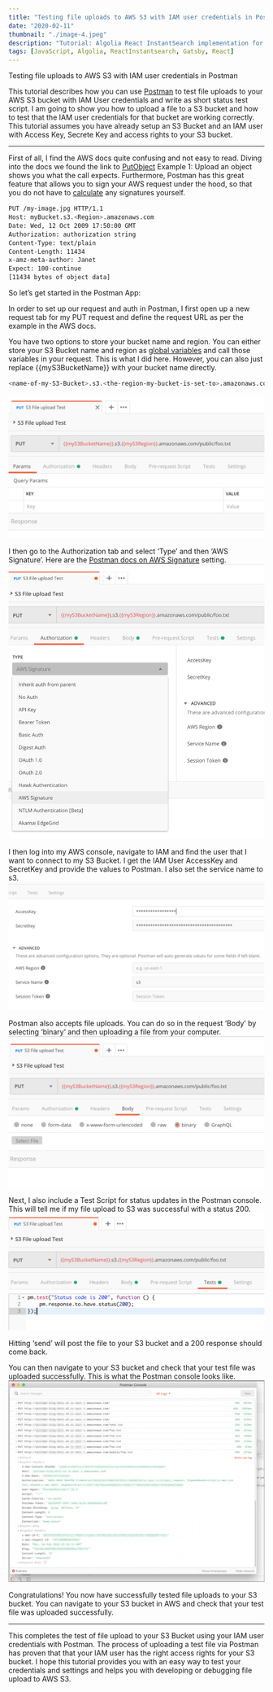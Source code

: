 ```yaml
---
title: "Testing file uploads to AWS S3 with IAM user credentials in Postman"
date: "2020-02-11"
thumbnail: "./image-4.jpeg"
description: "Tutorial: Algolia React InstantSearch implementation for a React Gatsby App"
tags: [JavaScript, Algolia, ReactInstantsearch, Gatsby, React]
---
```




Testing file uploads to AWS S3 with IAM user credentials in Postman

This tutorial describes how you can use [Postman](https://www.postman.com/downloads/) to test file uploads to your AWS S3 bucket with IAM User credentials and write as short status test script. I am going to show you how to upload a file to a S3 bucket and how to test that the IAM user credentials for that bucket are working correctly. This tutorial assumes you have already setup an S3 Bucket and an IAM user with Access Key, Secrete Key and access rights to your S3 bucket.

--- 

First of all, I find the AWS docs quite confusing and not easy to read. Diving into the docs we found the link to [PutObject](https://docs.aws.amazon.com/AmazonS3/latest/API/API_PutObject.html) Example 1: Upload an object shows you what the call expects. Furthermore, Postman has this great feature that allows you to sign your AWS request under the hood, so that you do not have to [calculate](https://docs.aws.amazon.com/AmazonS3/latest/API/sigv4-query-string-auth.html) any signatures yourself.

```bash
PUT /my-image.jpg HTTP/1.1
Host: myBucket.s3.<Region>.amazonaws.com
Date: Wed, 12 Oct 2009 17:50:00 GMT
Authorization: authorization string
Content-Type: text/plain
Content-Length: 11434
x-amz-meta-author: Janet
Expect: 100-continue
[11434 bytes of object data]
```

So let’s get started in the Postman App:

In order to set up our request and auth in Postman, I first open up a new request tab for my PUT request and define the request URL as per the example in the AWS docs.

You have two options to store your bucket name and region. You can either store your S3 Bucket name and region as [global variables](https://www.youtube.com/watch?v=TU1i1CgjVR8) and call those variables in your request. This is what I did here. However, you can also just replace {{myS3BucketName}} with your bucket name directly.

```bash
<name-of-my-S3-Bucket>.s3.<the-region-my-bucket-is-set-to>.amazonaws.com/<path-inside-S3/name-of-file-to-upload>
```

![](1.png)

I then go to the Authorization tab and select ‘Type’ and then ‘AWS Signature’. Here are the [Postman docs on AWS Signature](https://learning.postman.com/docs/postman/sending-api-requests/authorization/#aws-signature) setting.
![](2.png)

I then log into my AWS console, navigate to IAM and find the user that I want to connect to my S3 Bucket. I get the IAM User AccessKey and SecretKey and provide the values to Postman. I also set the service name to s3.
![](3.png)

Postman also accepts file uploads. You can do so in the request ‘Body’ by selecting ‘binary’ and then uploading a file from your computer.
![](4.png)

Next, I also include a Test Script for status updates in the Postman console. This will tell me if my file upload to S3 was successful with a status 200.
![](5.png)

Hitting ‘send’ will post the file to your S3 bucket and a 200 response should come back.

You can then navigate to your S3 bucket and check that your test file was uploaded successfully. This is what the Postman console looks like.
![](6.png)

Congratulations! You now have successfully tested file uploads to your S3 bucket. You can navigate to your S3 bucket in AWS and check that your test file was uploaded successfully.

---

This completes the test of file upload to your S3 Bucket using your IAM user credentials with Postman. The process of uploading a test file via Postman has proven that that your IAM user has the right access rights for your S3 bucket.
I hope this tutorial provides you with an easy way to test your credentials and settings and helps you with developing or debugging file upload to AWS S3.